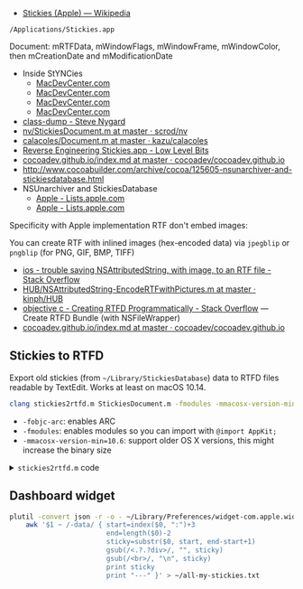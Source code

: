 - [Stickies (Apple) — Wikipedia](https://en.wikipedia.org/wiki/Stickies_%28Apple%29)

`/Applications/Stickies.app`

Document: mRTFData, mWindowFlags, mWindowFrame, mWindowColor, then mCreationDate and mModificationDate

- Inside StYNCies
	- [MacDevCenter.com](https://web.archive.org/web/20160823123634/http://www.macdevcenter.com:80/pub/a/mac/2005/03/11/cocoa.html)
	- [MacDevCenter.com](https://web.archive.org/web/20160813065859/http://www.macdevcenter.com/pub/a/mac/2005/03/11/cocoa.html?page=2)
	- [MacDevCenter.com](https://web.archive.org/web/20160823130712/http://www.macdevcenter.com:80/pub/a/mac/2005/03/18/cocoa.html)
	- [MacDevCenter.com](https://web.archive.org/web/20160813130502/http://www.macdevcenter.com/pub/a/mac/2005/03/18/cocoa.html?page=2)
- [class-dump - Steve Nygard](http://stevenygard.com/projects/class-dump/)
- [nv/StickiesDocument.m at master · scrod/nv](https://github.com/scrod/nv/blob/master/StickiesDocument.m)
- [calacoles/Document.m at master · kazu/calacoles](https://github.com/kazu/calacoles/blob/master/stickies-local/bundle/Document.m)
- [Reverse Engineering Stickies.app - Low Level Bits](https://lowlevelbits.org/reverse-engineering-stickies.app/)
- [cocoadev.github.io/index.md at master · cocoadev/cocoadev.github.io](https://github.com/cocoadev/cocoadev.github.io/blob/master/StickiesDatabase/index.md)
- http://www.cocoabuilder.com/archive/cocoa/125605-nsunarchiver-and-stickiesdatabase.html
- NSUnarchiver and StickiesDatabase
	- [Apple - Lists.apple.com](https://lists.apple.com/archives/cocoa-dev/2005/Jan/msg00736.html)
	- [Apple - Lists.apple.com](https://lists.apple.com/archives/Cocoa-dev/2005/Jan/msg00761.html)
	
Specificity with Apple implementation RTF don't embed images:

You can create RTF with inlined images (hex-encoded data) via `jpegblip` or `pngblip` (for PNG, GIF, BMP, TIFF)

- [ios - trouble saving NSAttributedString, with image, to an RTF file - Stack Overflow](https://stackoverflow.com/questions/23370275/trouble-saving-nsattributedstring-with-image-to-an-rtf-file/29181130#29181130)
- [HUB/NSAttributedString-EncodeRTFwithPictures.m at master · kinph/HUB](https://github.com/kinph/HUB/blob/master/Beans/NSAttributedString-EncodeRTFwithPictures.m)
- [objective c - Creating RTFD Programmatically - Stack Overflow](https://stackoverflow.com/questions/23637194/creating-rtfd-programmatically/35684977#35684977) — Create RTFD Bundle (with NSFileWrapper)
- [cocoadev.github.io/index.md at master · cocoadev/cocoadev.github.io](https://github.com/cocoadev/cocoadev.github.io/blob/master/RTFOrWordDocsWithImages/index.md)

## Stickies to RTFD

Export old stickies (from `~/Library/StickiesDatabase`) data to RTFD files readable by TextEdit.
Works at least on macOS 10.14.

```sh
clang stickies2rtfd.m StickiesDocument.m -fmodules -mmacosx-version-min=10.6 -o stickies2rtfd && ./stickies2rtfd
```

- `-fobjc-arc`: enables ARC
- `-fmodules`: enables modules so you can import with `@import AppKit;`
- `-mmacosx-version-min=10.6`: support older OS X versions, this might increase the binary size

<details>
	<summary><code>stickies2rtfd.m</code> code</summary>

```objc
#import <Foundation/Foundation.h>
#import "StickiesDocument.h"

int main() {
	NSMutableArray *stickyNotes = nil;
	NSData *stickyData = [NSData dataWithContentsOfFile:@"StickiesDatabase"];// usally at ~/Library/StickiesDatabase
	// NSUnarchiver is deprecated in macOS 10.13, could be replaced by https://github.com/berkus/cocotron/ NSUnarchiver or https://github.com/depth42/MEUnarchiver
	NSUnarchiver *unarchiver = [[NSUnarchiver alloc] initForReadingWithData:stickyData];
	// Use https://github.com/scrod/nv/blob/master/StickiesDocument.m
	[unarchiver decodeClassName:@"Document" asClassName:@"StickiesDocument"];
	stickyNotes = [[unarchiver decodeObject] retain];
	//NSLog(@"Decoded object: %@", stickyNotes);
	[unarchiver release];
	
	if (stickyNotes && [stickyNotes isKindOfClass:[NSMutableArray class]]) {
		NSMutableArray *notes = [NSMutableArray arrayWithCapacity:[stickyNotes count]];
	
		// Stickies default colors
		// https://github.com/AlexDenisov/ModernStickies/blob/master/main.c
		// https://lowlevelbits.org/reverse-engineering-stickies.app/
		NSArray *colors = @[
			// Yello
			[NSColor colorWithDeviceRed:0.996078f green:0.956862f blue:0.611764f alpha:1.0f],
			// Blue
			[NSColor colorWithDeviceRed:0.678431f green:0.956863f blue:1.0f alpha:1.0f],
			// Green
			[NSColor colorWithDeviceRed:0.698039f green:1.0f blue:0.631373f alpha:1.0f],
			// Pink
			[NSColor colorWithDeviceRed:1.0f green:0.780392f blue:0.780392f alpha:1.0f],
			// Purple
			[NSColor colorWithDeviceRed:0.713725f green:0.792157f blue:1.0f alpha:1.0f],
			// Gray
			[NSColor colorWithDeviceRed:0.933333f green:0.933333f blue:0.933333f alpha:1.0f]
		];
		
		NSFileManager *fileManager = [NSFileManager defaultManager];
		
		unsigned int i;
		for (i=0; i<[stickyNotes count]; i++) {
			StickiesDocument *doc = [stickyNotes objectAtIndex:i];
			if ([doc isKindOfClass:[StickiesDocument class]]) {
				NSString *filename = [NSString stringWithFormat:@"stickynote-%d.rtfd", i + 1];
			
				// RTFDData can't be written directly (it's not RTFD bundle / disk format / com.apple.rtfd but Flat RTFD / pasteboard format / com.apple.flat-rtfd), TextEdit can't read it
				//[[doc RTFDData] writeToFile:filename atomically:NO];
				// We need to encode the data to an other format: RTF Apple implementation does not embedded images natively (see https://stackoverflow.com/a/29181130/470117) or an other format that support images attachment like NSWebArchiveTextDocumentType (use NSKeyedArchiver), etc. https://developer.apple.com/documentation/uikit/nsattributedstringdocumenttype?language=objc
				// Instead we use NSFileWrapper create RTFD bundle				
				int colorIndex = [doc windowColor];
				id color = colorIndex < (int)[colors count] ? colors[colorIndex] : colors[0];
				NSAttributedString *str = 
					[[NSAttributedString alloc] 
						initWithRTFD:[doc RTFDData] 
							documentAttributes:nil];
				NSDictionary *docAttrs = @{
					NSDocumentTypeDocumentAttribute: NSRTFDTextDocumentType,//NSWebArchiveTextDocumentType,
					//NSCharacterEncodingDocumentAttribute: [NSNumber numberWithInteger:NSASCIIStringEncoding],
					// Update the background color to use the same color as stikies
					NSBackgroundColorDocumentAttribute: color
				};
				NSFileWrapper* fileWrapper = [str fileWrapperFromRange:NSMakeRange(0, str.length) documentAttributes:docAttrs error:nil];
				// Remove the file or bundle first
				[NSFileManager.defaultManager removeItemAtPath:filename error:nil];
				[fileWrapper writeToURL:[NSURL fileURLWithPath:filename] options:NSFileWrapperWritingAtomic originalContentsURL:nil error:nil];
			
				// Update creation and modification dates
				[NSFileManager.defaultManager setAttributes: @{
					NSFileCreationDate: [doc creationDate],
					NSFileModificationDate: [doc modificationDate]
					}
					ofItemAtPath:filename
						error:nil];
			} else {
				NSLog(@"Sticky document is wrong: %@", [doc description]);
			}
		}
		
		[stickyNotes release];
	} else {
		NSLog(@"Sticky notes array is wrong: %@", [stickyNotes description]);
	}
	
	return 0;
}
```
</details>

## Dashboard widget

```sh
plutil -convert json -r -o - ~/Library/Preferences/widget-com.apple.widget.stickies.plist |
    awk '$1 ~ /-data/ { start=index($0, ":")+3
                        end=length($0)-2
                        sticky=substr($0, start, end-start+1)
                        gsub(/<.?.?div>/, "", sticky)
                        gsub(/<br>/, "\n", sticky)
                        print sticky
                        print "---" }' > ~/all-my-stickies.txt
```